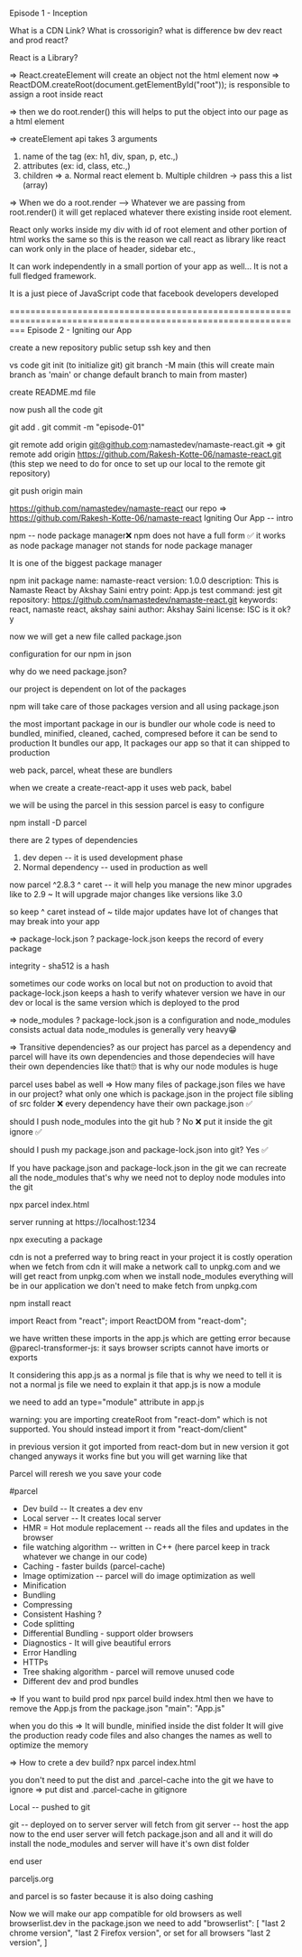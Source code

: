 Episode 1 - Inception

What is a CDN Link?
What is crossorigin?
what is difference bw dev react and prod react?

React is a Library?

=> React.createElement will create an object not the html element
now =>
ReactDOM.createRoot(document.getElementById("root"));
is responsible to assign a root inside react

=> then we do root.render() this will helps to put the object into our page as a html element

=> createElement api takes 3 arguments

1. name of the tag (ex: h1, div, span, p, etc.,)
2. attributes (ex: id, class, etc.,)
3. children =>
   a. Normal react element
   b. Multiple children -> pass this a list (array)

=> When we do a root.render --> Whatever we are passing from root.render() it will get replaced whatever there existing inside root element.

React only works inside my div with id of root element
and other portion of html works the same so this is the reason we call react as library
like react can work only in the place of header, sidebar etc.,

It can work independently in a small portion of your app as well...
It is not a full fledged framework.

It is a just piece of JavaScript code that facebook developers developed

===============================================================================================================
Episode 2 - Igniting our App

create a new repository
public
setup ssh key
and then

vs code
git init (to initialize git)
git branch -M main (this will create main branch as 'main' or change default branch to main from master)

create README.md file

now push all the code git

git add .
git commit -m "episode-01"

git remote add origin git@github.com:namastedev/namaste-react.git
=> git remote add origin https://github.com/Rakesh-Kotte-06/namaste-react.git
(this step we need to do for once to set up our local to the remote git repository)

git push origin main

https://github.com/namastedev/namaste-react
our repo => https://github.com/Rakesh-Kotte-06/namaste-react
Igniting Our App -- intro

npm -- node package manager❌ npm does not have a full form ✅
it works as node package manager not stands for node package manager

It is one of the biggest package manager

npm init
package name: namaste-react
version: 1.0.0
description: This is Namaste React by Akshay Saini
entry point: App.js
test command: jest
git repository: https://github.com/namastedev/namaste-react.git
keywords: react, namaste react, akshay saini
author: Akshay Saini
license: ISC
is it ok? y

now we will get a new file called package.json

configuration for our npm in json

why do we need package.json?

our project is dependent on lot of the packages

npm will take care of those packages version and all using package.json

the most important package in our is bundler
our whole code is need to bundled, minified, cleaned, cached, compresed before it can be send to production
It bundles our app, It packages our app so that it can shipped to production

web pack, parcel, wheat these are bundlers

when we create a create-react-app it uses web pack, babel

we will be using the parcel in this session
parcel is easy to configure

npm install -D parcel

there are 2 types of dependencies

1. dev depen -- it is used development phase
2. Normal dependency -- used in production as well

now parcel ^2.8.3
^ caret -- it will help you manage the new minor upgrades like to 2.9
~ It will upgrade major changes like versions like 3.0

so keep ^ caret instead of ~ tilde major updates have lot of changes that may break into your app

=> package-lock.json ?
package-lock.json keeps the record of every package

integrity - sha512 is a hash

sometimes our code works on local but not on production
to avoid that package-lock.json keeps a hash to verify whatever version we have in our dev or local is the same version which is deployed to the prod

=> node_modules ?
package-lock.json is a configuration and node_modules consists actual data
node_modules is generally very heavy😁

=> Transitive dependencies?
as our project has parcel as a dependency and parcel will have its own dependencies and those dependecies will have their own dependencies like that🙄
that is why our node modules is huge

parcel uses babel as well
=> How many files of package.json files we have in our project?
what only one which is package.json in the project file sibling of src folder ❌
every dependency have their own package.json ✅

should I push node_modules into the git hub ? No ❌
put it inside the git ignore ✅

should I push my package.json and package-lock.json into git? Yes ✅

If you have package.json and package-lock.json in the git we can recreate all the node_modules that's why we need not to deploy node modules into the git

npx parcel index.html

server running at https://localhost:1234

npx executing a package

cdn is not a preferred way to bring react in your project
it is costly operation
when we fetch from cdn it will make a network call to unpkg.com and we will get react from unpkg.com
when we install node_modules everything will be in our application we don't need to make fetch from unpkg.com

npm install react

import React from "react";
import ReactDOM from "react-dom";

we have written these imports in the app.js which are getting error because
@parecl-transformer-js: it says browser scripts cannot have imorts or exports

It considering this app.js as a normal js file
that is why we need to tell it is not a normal js file we need to explain it that app.js is now a module

we need to add an type="module" attribute in app.js

<!-- <script type="module" src="app.js"></script> -->

warning: you are importing createRoot from "react-dom" which is not supported. You should instead import it from "react-dom/client"

in previous version it got imported from react-dom but in new version it got changed anyways it works fine but you will get warning like that

Parcel will reresh we you save your code

#parcel

- Dev build -- It creates a dev env
- Local server -- It creates local server
- HMR = Hot module replacement -- reads all the files and updates in the browser
- file watching algorithm -- written in C++ (here parcel keep in track whatever we change in our code)
- Caching - faster builds (parcel-cache)
- Image optimization -- parcel will do image optimization as well
- Minification
- Bundling
- Compressing
- Consistent Hashing ?
- Code splitting
- Differential Bundling - support older browsers
- Diagnostics - It will give beautiful errors
- Error Handling
- HTTPs
- Tree shaking algorithm - parcel will remove unused code
- Different dev and prod bundles

=> If you want to build prod
npx parcel build index.html
then we have to remove the App.js from the package.json "main": "App.js"

when you do this =>
It will bundle, minified inside the dist folder
It will give the production ready code files and also changes the names as well to optimize the memory

=> How to crete a dev build?
npx parcel index.html

you don't need to put the dist and .parcel-cache into the git
we have to ignore => put dist and .parcel-cache in gitignore

Local -- pushed to git

git -- deployed on to server
server will fetch from git
server -- host the app now to the end user
server will fetch package.json and all and it will do install the node_modules and server will have it's own dist folder

end user

parceljs.org

and parcel is so faster because it is also doing cashing

Now we will make our app compatible for old browsers as well
browserlist.dev
in the package.json we need to add
"browserlist": [
"last 2 chrome version",
"last 2 Firefox version",
or set for all browsers
"last 2 version",
]
